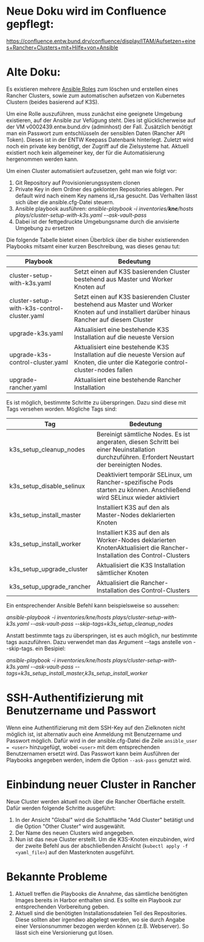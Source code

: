 # Neue Doku wird im Confluence gepflegt:

https://confluence.entw.bund.drv/confluence/display/ITAM/Aufsetzen+eines+Rancher+Clusters+mit+Hilfe+von+Ansible

# Alte Doku:
Es existieren mehrere [Ansible Roles](https://docs.ansible.com/ansible/latest/user_guide/playbooks_reuse_roles.html) zum löschen und erstellen eines Rancher Clusters, sowie zum automatischen aufsetzen von Kubernetes Clustern (beides basierend auf K3S).

Um eine Rolle auszuführen, muss zunächst eine geeignete Umgebung existieren, auf der Ansible zur Vefügung steht. Dies ist glücklicherweise auf der VM v0002439.entw.bund.drv (adminhost) der Fall. Zusätzlich benötigt man ein Passwort zum entschlüsseln der sensiblen Daten (Rancher API Token). Dieses ist in der ENTW Keepass Datenbank hinterlegt. Zuletzt wird noch ein private key benötigt, der Zugriff auf die Zielsysteme hat. Aktuell existiert noch kein allgemeiner key, der für die Automatisierung hergenommen werden kann.

Um einen Cluster automatisiert aufzusetzen, geht man wie folgt vor:

1. Git Repository auf Provisionierungssystem clonen
1. Private Key in dem Ordner des geklonten Repositories ablegen. Per default wird nach einem Key namens id_rsa gesucht. Das Verhalten lässt sich über die ansible.cfg-Datei steuern.
1. Ansible playbook ausführen: *ansible-playbook -i inventories/**kne**/hosts plays/cluster-setup-with-k3s.yaml --ask-vault-pass*
1. Dabei ist der fettgedruckte Umgebungsname durch die anvisierte Umgebung zu ersetzen

Die folgende Tabelle bietet einen Überblick über die bisher existierenden Playbooks mitsamt einer kurzen Beschreibung, was dieses genau tut:

|Playbook   | Bedeutung  |
|---|---|
|cluster-setup-with-k3s.yaml   |Setzt einen auf K3S basierenden Cluster bestehend aus Master und Worker Knoten auf   |
|cluster-setup-with-k3s-control-cluster.yaml   |Setzt einen auf K3S basierenden Cluster bestehend aus Master und Worker Knoten auf und installiert darüber hinaus Rancher auf diesem Cluster   |
|upgrade-k3s.yaml   |Aktualisiert eine bestehende K3S Installation auf die neueste Version   |
|upgrade-k3s-control-cluster.yaml   |Aktualisiert eine bestehende K3S Installation auf die neueste Version auf Knoten, die unter die Kategorie control-cluster-nodes fallen   |
|upgrade-rancher.yaml   |Aktualisiert eine bestehende Rancher Installation   |

Es ist möglich, bestimmte Schritte zu überspringen. Dazu sind diese mit Tags versehen worden. Mögliche Tags sind:

|Tag   |Bedeutung   |
|---|---|
|k3s_setup_cleanup_nodes   |Bereinigt sämtliche Nodes. Es ist angeraten, diesen Schritt bei einer Neuinstallation durchzuführen. Erfordert Neustart der bereinigten Nodes.   |
|k3s_setup_disable_selinux   |Deaktiviert temporär SELinux, um Rancher-spezifische Pods starten zu können. Anschließend wird SELinux wieder aktiviert   |
|k3s_setup_install_master   |Installiert K3S auf den als Master-Nodes deklarierten Knoten   |
|k3s_setup_install_worker   |Installiert K3S auf den als Worker-Nodes deklarierten KnotenAktualisiert die Rancher-Installation des Control-Clusters   |
|k3s_setup_upgrade_cluster   |Aktualisiert die K3S Installation sämtlicher Knoten   |
|k3s_setup_upgrade_rancher   |Aktualisiert die Rancher-Installation des Control-Clusters  |

Ein entsprechender Ansible Befehl kann beispielsweise so aussehen:

*ansible-playbook -i inventories/kne/hosts plays/cluster-setup-with-k3s.yaml --ask-vault-pass --skip-tags=k3s_setup_cleanup_nodes*

Anstatt bestimmte tags zu überspringen, ist es auch möglich, nur bestimmte tags auszuführen. Dazu verwendet man das Argument --tags anstelle von --skip-tags. ein Besipiel:

*ansible-playbook -i inventories/kne/hosts plays/cluster-setup-with-k3s.yaml --ask-vault-pass --tags=k3s_setup_install_master,k3s_setup_install_worker*

# SSH-Authentifizierung mit Benutzername und Passwort

Wenn eine Authentifizierung mit dem SSH-Key auf den Zielknoten nicht möglich ist, ist alternativ auch eine Anmeldung mit Benutzername und Passwort möglich. Dafür wird in der ansible.cfg-Datei die Zeile `ansible_user = <user>` hinzugefügt, wobei `<user>` mit dem entsprechenden Benutzernamen ersetzt wird. Das Passwort kann beim Ausführen der Playbooks angegeben werden, indem die Option `--ask-pass` genutzt wird.

# Einbindung neuer Cluster in Rancher

Neue Cluster werden aktuell noch über die Rancher Oberfläche erstellt. Dafür werden folgende Schritte ausgeführt:
1. In der Ansicht "Global" wird die Schaltfläche "Add Cluster" betätigt und die Option "Other Cluster" wird ausgewählt.
1. Der Name des neuen Clusters wird angegeben.
1. Nun ist das neue Cluster erstellt. Um die K3S-Knoten einzubinden, wird der zweite Befehl aus der abschließenden Ansicht (`kubectl apply -f <yaml_file>`) auf den Masterknoten ausgeführt.

# Bekannte Probleme

1. Aktuell treffen die Playbooks die Annahme, das sämtliche benötigten Images bereits in Harbor enthalten sind. Es sollte ein Playbook zur entsprechenden Vorbereitung geben.
2. Aktuell sind die benötigten Installationsdateien Teil des Repositories. Diese sollten aber irgendwo abgelegt werden, wo sie durch Angabe einer Versionsnummer bezogen werden können (z.B. Webserver). So lässt sich eine Versionierung gut lösen.
